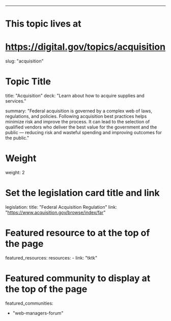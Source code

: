 ---
# This topic lives at
# https://digital.gov/topics/acquisition

slug: "acquisition"

# Topic Title
title: "Acquisition"
deck: "Learn about how to acquire supplies and services."

summary: "Federal acquisition is governed by a complex web of laws, regulations, and policies. Following acquisition best practices helps minimize risk and improve the process. It  can lead to the selection of qualified vendors who deliver the best value for the government and the public — reducing risk and wasteful spending and improving outcomes for the public."

# Weight
weight: 2

# Set the legislation card title and link
legislation:
  title: "Federal Acquisition Regulation"
  link: "https://www.acquisition.gov/browse/index/far"

# Featured resource to at the top of the page
featured_resources:
  resources:
    - link: "tktk"

# Featured community to display at the top of the page
featured_communities:
  - "web-managers-forum"